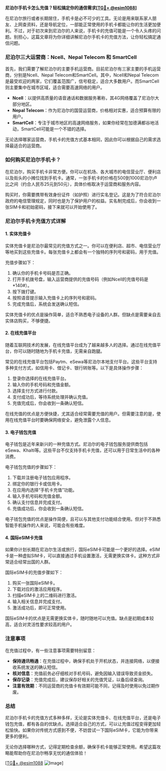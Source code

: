 **尼泊尔手机卡怎么充值？轻松搞定你的通信需求[[TG💪+ @esim1088](https://t.me/s/esim1088)]**

在尼泊尔旅行或者长期居住，手机卡是必不可少的工具。无论是用来联系家人朋友、上网查资料，还是导航定位，一部能正常使用的手机卡都能让你的生活更加便利。不过，对于初次来到尼泊尔的人来说，手机卡的充值可能是一个令人头疼的问题。别担心，这篇文章将为你详细讲解尼泊尔手机卡的充值方法，让你轻松搞定通信问题。

### 尼泊尔三大运营商：Ncell、Nepal Telecom 和 SmartCell

首先，我们需要了解尼泊尔的主要手机运营商。目前尼泊尔有三家主要的手机运营商，分别是Ncell、Nepal Telecom和SmartCell。其中，Ncell和Nepal Telecom是最受欢迎的两家，它们覆盖范围广，信号稳定，适合大多数用户。而SmartCell则主要集中在城市区域，适合需要高速网络的用户。

- **Ncell**：以提供高质量的语音通话和数据服务著称，其4G网络覆盖了尼泊尔大部分地区。
- **Nepal Telecom**：作为尼泊尔的国营运营商，价格相对实惠，适合预算有限的用户。
- **SmartCell**：专注于城市地区的高速网络服务，如果你经常在加德满都谷地活动，SmartCell可能是一个不错的选择。

无论选择哪家运营商，手机卡的充值方式基本相同，因此你可以根据自己的需求选择最适合的运营商。

### 如何购买尼泊尔手机卡？

在尼泊尔，购买手机卡非常方便。你可以在机场、各大城市的电信营业厅、便利店以及街头的小摊位找到手机卡。通常，一张手机卡的价格在500到1000尼泊尔卢比之间（约合人民币25元到50元），具体价格取决于运营商和服务内容。

购买时，你需要携带有效身份证件（如护照）进行实名登记。这是为了符合尼泊尔政府的电信管理规定，同时也是为了保护用户的权益。实名制完成后，你会收到一张SIM卡和初始密码，接下来就可以开始使用了。

### 尼泊尔手机卡充值方式详解

#### 1. 实体充值卡

实体充值卡是尼泊尔最常见的充值方式之一。你可以在便利店、超市、电信营业厅等地买到这些充值卡。每张充值卡上都会有一个独特的序列号和密码，用于充值。

充值步骤如下：
1. 确认你的手机卡号码是否正确。
2. 打开手机拨号盘，输入运营商提供的充值号码（例如Ncell的充值号码是*140#）。
3. 按下拨打键。
4. 按照语音提示输入充值卡上的序列号和密码。
5. 完成充值后，系统会发送确认短信。

实体充值卡的优点是操作简单，适合不熟悉电子设备的人群。但缺点是需要亲自去实体店购买，不够便捷。

#### 2. 在线充值平台

随着互联网技术的发展，在线充值平台成为了越来越多人的选择。通过在线充值平台，你可以随时随地为手机卡充值，无需亲自跑腿。

常见的在线充值平台包括Paytm、eSewa等尼泊尔本地支付平台。这些平台支持多种支付方式，如信用卡、借记卡、银行转账等。以下是具体操作步骤：

1. 登录你选择的在线充值平台。
2. 输入你的手机号码和充值金额。
3. 选择支付方式进行付款。
4. 支付成功后，等待系统处理并确认充值。
5. 充值完成后，你会收到一条确认短信。

在线充值的优点是方便快捷，尤其适合经常需要充值的用户。但需要注意的是，使用在线充值平台时要确保网络安全，避免泄露个人信息。

#### 3. 电子钱包充值

电子钱包是近年来新兴的一种充值方式。尼泊尔的电子钱包服务提供商包括eSewa、Khalti等。这些平台不仅支持手机卡充值，还可以用于日常生活中的各种消费。

电子钱包充值的步骤如下：
1. 下载并注册电子钱包应用程序。
2. 绑定你的银行卡或信用卡。
3. 在应用内选择“手机卡充值”功能。
4. 输入手机号码和充值金额。
5. 确认支付信息并完成支付。
6. 充值成功后，你会收到一条确认短信。

电子钱包充值的优点是操作简便，且可以与其他支付功能结合使用。但对于不熟悉智能手机操作的人来说，可能会有些难度。

#### 4. 国际eSIM卡充值

如果你计划长期在尼泊尔生活或旅行，国际eSIM卡可能是一个更好的选择。eSIM卡是一种虚拟SIM卡，可以直接通过手机设置激活，无需更换实体卡。这种方式非常适合经常出国的人群。

国际eSIM卡的充值步骤如下：
1. 购买一张国际eSIM卡。
2. 下载对应的激活应用程序。
3. 扫描eSIM卡上的二维码进行激活。
4. 输入相关信息并完成支付。
5. 激活成功后，即可正常使用。

国际eSIM卡的优点是无需更换实体卡，随时随地可以充值。缺点是初期成本较高，适合对灵活性要求较高的用户。

### 注意事项

在充值过程中，有一些注意事项需要特别留意：
- **保持通讯畅通**：在充值过程中，确保手机处于开机状态，并连接网络，以便接收系统发送的确认短信。
- **核对信息**：充值前务必仔细核对手机号码，避免因输入错误导致资金损失。
- **保存记录**：充值完成后，建议保存好相关的充值凭证，以备后续查询。
- **注意有效期**：不同运营商的充值卡有效期可能不同，记得及时使用以免过期作废。

### 总结

尼泊尔手机卡的充值方式多种多样，无论是实体充值卡、在线充值平台，还是电子钱包充值，都有各自的优缺点。选择适合自己的方式，可以让充值过程变得更加轻松愉快。如果你对传统方式感到不便，不妨尝试一下国际eSIM卡，它能为你带来更多的便利。

无论你选择哪种方式，记得定期检查余额，确保手机卡能够正常使用。希望这篇攻略能帮助你在尼泊尔畅享无忧的通信体验！

[[TG💪+ @esim1088](https://t.me/s/esim1088) ![Image](https://i.postimg.cc/4NQfJmqS/Snipaste-2025-05-13-00-14-12.png)]